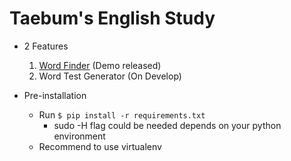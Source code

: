 # Taebum's English Study

- 2 Features
    1. [Word Finder](https://github.com/ktaebum/eng_study/tree/master/tb_voca/word_finder) (Demo released)
    2. Word Test Generator (On Develop)
    
- Pre-installation
    - Run `$ pip install -r requirements.txt ` 
        - sudo -H flag could be needed depends on your python environment
    - Recommend to use virtualenv